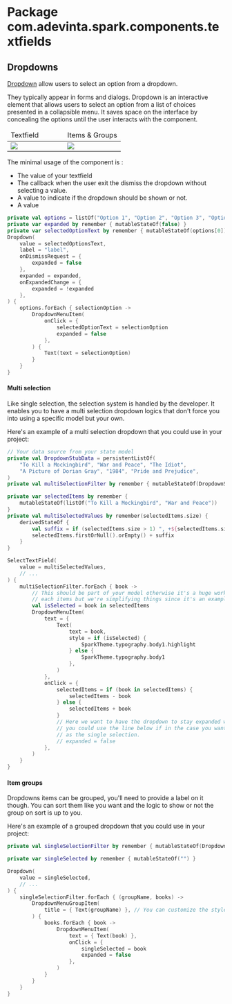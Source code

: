 # Package com.adevinta.spark.components.textfields

## Dropdowns

[Dropdown](https://spark.adevinta.com/1186e1705/p/773c60-input--text-field/b/0658e2) allow users to select an option from a dropdown.

They typically appear in forms and dialogs.
Dropdown is an interactive element that allows users to select an option from a list of choices presented in a collapsible menu. It saves space on the interface by concealing the options until the user interacts with the component.


<table width="100%">
    <thead>
        <tr>
            <td>Textfield</td>
            <td>Items & Groups</td>
        </tr>
    </thead>
    <tr>
        <td width="50%"><img src="../../images/com.adevinta.spark.textfields_DropdownScreenshot_expanded.png"/></td>
        <td width="50%"><img src="../../images/com.adevinta.spark.textfields_DropdownScreenshot_groups.png"/></td>
    </tr>
</table>

The minimal usage of the component is :

- The value of your textfield
- The callback when the user exit the dismiss the dropdown without selecting a value.
- A value to indicate if the dropdown should be shown or not.
- A value

```kotlin
private val options = listOf("Option 1", "Option 2", "Option 3", "Option 4", "Option 5")
private var expanded by remember { mutableStateOf(false) }
private var selectedOptionText by remember { mutableStateOf(options[0]) }
Dropdown(
    value = selectedOptionsText,
    label = "label",
    onDismissRequest = {
        expanded = false
    },
    expanded = expanded,
    onExpandedChange = {
        expanded = !expanded
    },
) {
    options.forEach { selectionOption ->
        DropdownMenuItem(
            onClick = {
                selectedOptionText = selectionOption
                expanded = false
            },
        ) {
            Text(text = selectionOption)
        }
    }
}
```

#### Multi selection

Like single selection, the selection system is handled by the developer. It enables you to have a 
multi selection dropdown logics that don't force you into using a specific model but your own.

Here's an example of a multi selection dropdown that you could use in your project:

```kotlin
// Your data source from your state model
private val DropdownStubData = persistentListOf(
    "To Kill a Mockingbird", "War and Peace", "The Idiot",
    "A Picture of Dorian Gray", "1984", "Pride and Prejudice",
)
private val multiSelectionFilter by remember { mutableStateOf(DropdownStubData) }

private var selectedItems by remember {
    mutableStateOf(listOf("To Kill a Mockingbird", "War and Peace"))
}
private val multiSelectedValues by remember(selectedItems.size) {
    derivedStateOf {
        val suffix = if (selectedItems.size > 1) ", +${selectedItems.size - 1}" else ""
        selectedItems.firstOrNull().orEmpty() + suffix
    }
}

SelectTextField(
    value = multiSelectedValues,
    // ...
) {
    multiSelectionFilter.forEach { book ->
        // This should be part of your model otherwise it's a huge work that done on
        // each items but we're simplifying things since it's an example here.
        val isSelected = book in selectedItems
        DropdownMenuItem(
            text = {
                Text(
                    text = book,
                    style = if (isSelected) {
                        SparkTheme.typography.body1.highlight
                    } else {
                        SparkTheme.typography.body1
                    },
                )
            },
            onClick = {
                selectedItems = if (book in selectedItems) {
                    selectedItems - book
                } else {
                    selectedItems + book
                }
                // Here we want to have the dropdown to stay expanded when we multiSelect but
                // you could use the line below if in the case you want to have the same behaviour
                // as the single selection.
                // expanded = false
            },
        )
    }
}
```

#### Item groups

Dropdowns items can be grouped, you'll need to provide a label on it though.
You can sort them like you want and the logic to show or not the group on sort is up to you.

Here's an example of a grouped dropdown that you could use in your project:

```kotlin
private val singleSelectionFilter by remember { mutableStateOf(DropdownStubData) }

private var singleSelected by remember { mutableStateOf("") }

Dropdown(
    value = singleSelected,
    // ...
) {
    singleSelectionFilter.forEach { (groupName, books) ->
        DropdownMenuGroupItem(
            title = { Text(groupName) }, // You can customize the style of the label here
        ) {
            books.forEach { book ->
                DropdownMenuItem(
                    text = { Text(book) },
                    onClick = {
                        singleSelected = book
                        expanded = false
                    },
                )
            }
        }
    }
}
```

